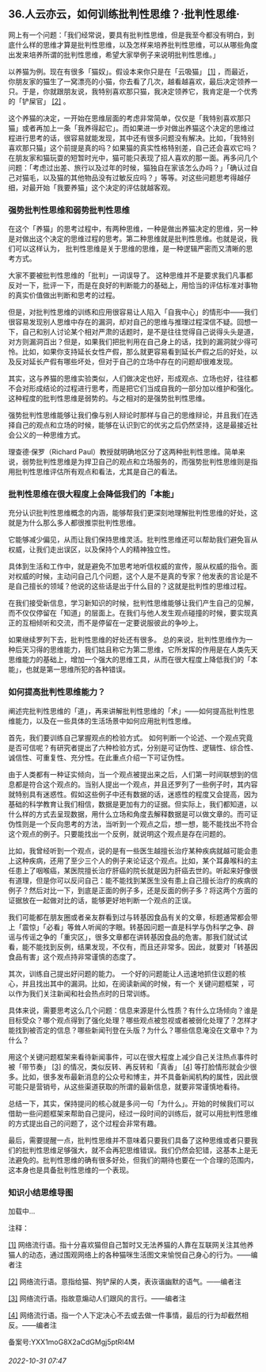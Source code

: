 ## 36.人云亦云，如何训练批判性思维？·批判性思维·
网上有一个问题：「我们经常说，要具有批判性思维，但是我至今都没有明白，到底什么样的思维才算是批判性思维，以及怎样来培养批判性思维，可以从哪些角度出发来培养所谓的批判性思维，希望大家举例子来说明批判性思维。」



以养猫为例。现在有很多「猫奴」。假设本来你只是在「云吸猫」
  [[1]](#notef1) ，而最近，你朋友家的猫生了一窝漂亮的小猫，你去看了几次，越看越喜欢，最后决定领养一只。于是，你就跟朋友说，我特别喜欢那只猫，我决定领养它，我肯定是一个优秀的「铲屎官」
  [[2]](#notef2) 。



这个养猫的决定，一开始在思维层面的考虑非常简单，仅仅是「我特别喜欢那只猫」或者再加上一条「我养得起它」。而如果进一步对做出养猫这个决定的思维过程进行思考的话，很容易就能发现，其中还有很多问题没有解决。比如，「我特别喜欢那只猫」这个前提是真的吗？如果猫的真实性格特别差，自己还会喜欢它吗？在朋友家和猫玩耍的短暂时光中，猫可能只表现了招人喜欢的那一面。再多问几个问题：「考虑过出差、旅行以及过年的时候，猫独自在家该怎么办吗？」「确认过自己对猫毛，以及猫的其他物品没有过敏反应吗？」等等。对这些问题思考得越仔细，对最开始「我要养猫」这个决定的评估就越客观。



### 强势批判性思维和弱势批判性思维


在这个「养猫」的思考过程中，有两种思维，一种是做出养猫决定的思维，另一种是对做出这个决定的思维过程的思考。第二种思维就是批判性思维。也就是说，我们可以这样认为，
 批判性思维是关于思维的思维，是一种逻辑严密而又清晰的思考方式。
 



大家不要被批判性思维的「批判」一词误导了。
 这种思维并不是要求我们凡事都反对一下，批评一下，而是在良好的判断能力的基础上，用恰当的评估标准对事物的真实价值做出判断和思考的过程。
 



但是，对批判性思维的训练和应用很容易让人陷入「自我中心」的情形中——我们很容易发现别人思维中存在的漏洞，却对自己的思维与推理过程深信不疑。回想一下，自己和别人讨论某个相对严肃的话题时，是不是往往觉得自己说得头头是道，对方则漏洞百出？但是，如果我们把批判用在自己身上的话，找到的漏洞就少得可怜。比如，如果你支持延长女性产假，那么就更容易看到延长产假之后的好处，以及反对延长产假有哪些坏处，但对于自己的立场中存在的问题却很难发现。



其实，这与养猫的思维实验类似，人们做决定也好，形成观点、立场也好，往往都不会对形成结论的过程进行思考，而是把它们当成自我的一部分加以维护和强化。这种程度的批判性思维是弱势的。与之相对的是强势批判性思维。



强势批判性思维能够让我们像与别人辩论时那样与自己的思维辩论，并且我们在选择自己的观点和立场的时候，能够在认识到它的优劣之后仍然坚持，这是最接近社会公义的一种思维方式。



理查德·保罗（Richard Paul）教授就明确地区分了这两种批判性思维。简单来说，弱势批判性思维是为捍卫自己的观点和立场服务的，而强势批判性思维则是指用批判性思维评估所有观点和看法，尤其是自己的看法。



### 批判性思维在很大程度上会降低我们的「本能」


充分认识批判性思维概念的内涵，能够帮我们更深刻地理解批判性思维的好处，这就是为什么那么多人都很推崇批判性思维。



它能够减少偏见，从而让我们保持思维灵活。批判性思维还可以帮助我们避免盲从权威，让我们走出误区，以及保持个人的精神独立性。



具体到生活和工作中，就是避免不加思考地听信权威的宣传，服从权威的指令。面对权威的时候，主动问自己几个问题，这个人是不是真的专家？他发表的言论是不是自己擅长的领域？他说的这些话是出于什么目的？这就是批判性的思维过程。



在我们接受新信息，学习新知识的时候，批判性思维能够让我们产生自己的见解，而不仅仅停留在「知道」的层面上。在我们与他人发生观点碰撞的时候，要实现真正的互相倾听和交流，而不是停留在一定要说服彼此的争吵上。



如果继续罗列下去，批判性思维的好处还有很多。
 总的来说，批判性思维作为一种后天习得的思维能力，我们姑且称它为第二思维，它所发挥的作用是在人类先天思维能力的基础上，增加一个强大的思维工具，从而在很大程度上降低我们的「本能」，也就是第一思维所犯的各种错误。
 



### 如何提高批判性思维能力？


阐述完批判性思维的「道」，再来讲解批判性思维的「术」——如何提高批判性思维能力，以及在一些具体的生活场景中如何应用批判性思维。



首先，我们要训练自己掌握观点的检验方式。
 如何判断一个论述、一个观点究竟是否可信呢？有研究者提出了六种检验方式，分别是可证伪性、逻辑性、综合性、诚信性、可重复性、充分性。在此重点介绍一下可证伪性。



由于人类都有一种证实倾向，当一个观点被提出来之后，人们第一时间联想到的信息都是符合这个观点的。当别人提出一个观点，并且还罗列了一些例子时，其内容就特别具有迷惑性。假如这些例子中还有数据的话，迷惑性的程度又会提高，因为基础的科学教育让我们相信，数据是更加有力的证据。但实际上，我们都知道，以什么样的方式去呈现数据，用什么立场和角度去解释数据是可以做文章的。而可证伪性则是一个反向思考的方法，当听到一个观点之后，想一想，能不能找出不符合这个观点的例子。只要能找出一个反例，就说明这个观点是存在问题的。



比如，我曾经听到一个观点，说的是有一些医生越擅长治疗某种疾病就越可能会患上这种疾病，还用了至少三个人的例子来论证这个观点。比如，某个耳鼻喉科的主任患上了咽喉癌，某医院擅长治疗肝癌的院长就是因为肝癌去世的。听起来好像很有道理，但是你可以反问自己：能不能找到某医生没有患上自己擅长治疗的疾病的例子？然后对比一下，到底是正面的例子多，还是反面的例子多？将这两个方面的证据放在一起做对比的话，能够更好地判断一个观点的正误。



我们可能都在朋友圈或者亲友群看到过与转基因食品有关的文章，标题通常都会带上「震惊」「必看」等耸人听闻的字眼。转基因问题一直是科学与伪科学之争、辟谣与传谣之争的「重灾区」，很多文章都在讲转基因食品的危害。那我们就试试看，能不能找到反例，结果发现，不仅有，而且还非常多。因此，就要对「转基因食品有害」这个观点持非常谨慎的态度了。



其次，训练自己提出好问题的能力。
 一个好的问题能让人迅速地抓住议题的核心，并且找出其中的漏洞。比如，在阅读新闻的时候，有一个
 关键问题框架
 ，可以作为我们关注新闻和社会热点时的日常训练。



具体来说，需要思考这么几个问题：信息来源是什么性质？有什么立场倾向？谁是目标受众？哪个观点得到了强化处理？哪些观点被忽视或者被弱化处理了？怎样才能找到被否定的信息？哪些新闻刊登在头版？为什么？哪些信息淹没在文章中？为什么？



用这个关键问题框架来看待新闻事件，可以在很大程度上减少自己关注热点事件时被「带节奏」
  [[3]](#notef3) 的情况，类似反转、再反转和「真香」
  [[4]](#notef4) 等打脸情形就会少很多。比如，很多发布最新消息的公众号和博主，并不具备新闻机构的属性，因此很可能只是营销号，从这些渠道获取的所谓的最新信息，就要非常谨慎地看待。



总结一下，其实，保持提问的核心就是多问一句「为什么」。开始的时候我们可以借助一些问题框架来帮助自己提问，经过一段时间的训练后，就可以用批判性思维的方式提出自己的问题了，这个过程会非常有趣。



最后，需要提醒一点，批判性思维并不意味着只要我们具备了这种思维或者只要我们的批判性思维足够强大，就不会再犯思维错误。我们仍然会犯错，这基本上是无法避免的。批判性思维的确有很多好处，但我们的期待也要在一个合理的范围内，这本身也是具备批判性思维的一个表现。



### 知识小结思维导图


![]()加载中...

注释：



[[1]](#note1) 网络流行语。指十分喜欢猫但自己暂时又无法养猫的人靠在互联网关注其他养猫人的动态，通过围观网络上的各种猫咪生活图文来愉悦自己身心的行为。——编者注



[[2]](#note2) 网络流行语。意指给猫、狗铲屎的人类，表诙谐幽默的语气。——编者注



[[3]](#note3) 网络流行语。指故意煽动人们跟风的言行。——编者注



[[4]](#note4) 网络流行语。指一个人下定决心不去或去做一件事情，最后的行为却截然相反。——编者注



备案号:YXX1moG8X2aCdGMgj5ptRl4M


###### 2022-10-31 07:47
